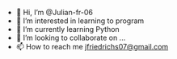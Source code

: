 - 👋 Hi, I’m @Julian-fr-06
- 👀 I’m interested in learning to program
- 🌱 I’m currently learning Python
- 💞️ I’m looking to collaborate on ...
- 📫 How to reach me jfriedrichs07@gmail.com 

<!---
Julian-fr-06/Julian-fr-06 is a ✨ special ✨ repository because its `README.md` (this file) appears on your GitHub profile.
You can click the Preview link to take a look at your changes.
--->

